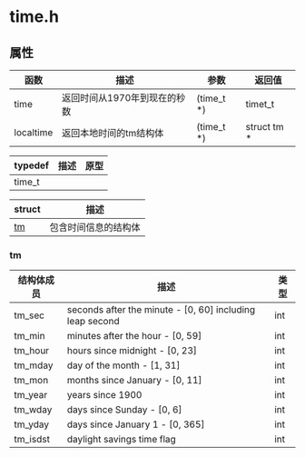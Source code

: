 # time.h

## 属性

| 函数 | 描述 | 参数 | 返回值 |
| --- | --- | --- | --- |
| time | 返回时间从1970年到现在的秒数 | (time_t *) | timet_t |
| localtime | 返回本地时间的tm结构体 | (time_t *) | struct tm * |

| typedef | 描述 | 原型 |
| --- | --- | --- |
| time_t |  |  |

| struct | 描述 |
| --- | --- |
| [tm](#tm) | 包含时间信息的结构体 |

### tm

| 结构体成员 | 描述 | 类型 |
| --- | --- | --- |
| tm_sec | seconds after the minute - [0, 60] including leap second | int |
| tm_min | minutes after the hour - [0, 59] | int |
| tm_hour | hours since midnight - [0, 23] | int |
| tm_mday | day of the month - [1, 31] | int |
| tm_mon | months since January - [0, 11] | int |
| tm_year | years since 1900 | int |
| tm_wday | days since Sunday - [0, 6] | int |
| tm_yday | days since January 1 - [0, 365] | int |
| tm_isdst | daylight savings time flag | int |
